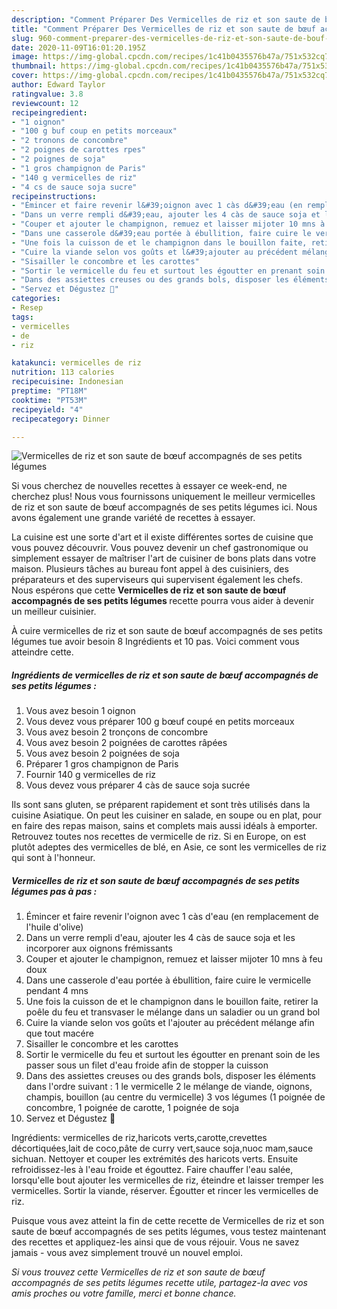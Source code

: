 ```yaml
---
description: "Comment Préparer Des Vermicelles de riz et son saute de bœuf accompagnés de ses petits légumes"
title: "Comment Préparer Des Vermicelles de riz et son saute de bœuf accompagnés de ses petits légumes"
slug: 960-comment-preparer-des-vermicelles-de-riz-et-son-saute-de-bouf-accompagnes-de-ses-petits-legumes
date: 2020-11-09T16:01:20.195Z
image: https://img-global.cpcdn.com/recipes/1c41b0435576b47a/751x532cq70/vermicelles-de-riz-et-son-saute-de-boeuf-accompagnes-de-ses-petits-legumes-photo-principale-de-la-recette.jpg
thumbnail: https://img-global.cpcdn.com/recipes/1c41b0435576b47a/751x532cq70/vermicelles-de-riz-et-son-saute-de-boeuf-accompagnes-de-ses-petits-legumes-photo-principale-de-la-recette.jpg
cover: https://img-global.cpcdn.com/recipes/1c41b0435576b47a/751x532cq70/vermicelles-de-riz-et-son-saute-de-boeuf-accompagnes-de-ses-petits-legumes-photo-principale-de-la-recette.jpg
author: Edward Taylor
ratingvalue: 3.8
reviewcount: 12
recipeingredient:
- "1 oignon"
- "100 g buf coup en petits morceaux"
- "2 tronons de concombre"
- "2 poignes de carottes rpes"
- "2 poignes de soja"
- "1 gros champignon de Paris"
- "140 g vermicelles de riz"
- "4 cs de sauce soja sucre"
recipeinstructions:
- "Émincer et faire revenir l&#39;oignon avec 1 càs d&#39;eau (en remplacement de l&#39;huile d&#39;olive)"
- "Dans un verre rempli d&#39;eau, ajouter les 4 càs de sauce soja et les incorporer aux oignons frémissants"
- "Couper et ajouter le champignon, remuez et laisser mijoter 10 mns à feu doux"
- "Dans une casserole d&#39;eau portée à ébullition, faire cuire le vermicelle pendant 4 mns"
- "Une fois la cuisson de et le champignon dans le bouillon faite, retirer la poêle du feu et transvaser le mélange dans un saladier ou un grand bol"
- "Cuire la viande selon vos goûts et l&#39;ajouter au précédent mélange afin que tout macére"
- "Sisailler le concombre et les carottes"
- "Sortir le vermicelle du feu et surtout les égoutter en prenant soin de les passer sous un filet d&#39;eau froide afin de stopper la cuisson"
- "Dans des assiettes creuses ou des grands bols, disposer les éléments dans l&#39;ordre suivant : 1 le vermicelle 2 le mélange de viande, oignons, champis, bouillon (au centre du vermicelle) 3 vos légumes (1 poignée de concombre, 1 poignée de carotte, 1 poignée de soja"
- "Servez et Dégustez 🤤"
categories:
- Resep
tags:
- vermicelles
- de
- riz

katakunci: vermicelles de riz 
nutrition: 113 calories
recipecuisine: Indonesian
preptime: "PT18M"
cooktime: "PT53M"
recipeyield: "4"
recipecategory: Dinner

---
```



![Vermicelles de riz et son saute de bœuf accompagnés de ses petits légumes](https://img-global.cpcdn.com/recipes/1c41b0435576b47a/751x532cq70/vermicelles-de-riz-et-son-saute-de-boeuf-accompagnes-de-ses-petits-legumes-photo-principale-de-la-recette.jpg)

Si vous cherchez de nouvelles recettes à essayer ce week-end, ne cherchez plus! Nous vous fournissons uniquement le meilleur vermicelles de riz et son saute de bœuf accompagnés de ses petits légumes ici. Nous avons également une grande variété de recettes à essayer.

La cuisine est une sorte d'art et il existe différentes sortes de cuisine que vous pouvez découvrir. Vous pouvez devenir un chef gastronomique ou simplement essayer de maîtriser l'art de cuisiner de bons plats dans votre maison. Plusieurs tâches au bureau font appel à des cuisiniers, des préparateurs et des superviseurs qui supervisent également les chefs. Nous espérons que cette <strong> Vermicelles de riz et son saute de bœuf accompagnés de ses petits légumes </strong> recette pourra vous aider à devenir un meilleur cuisinier.

<!--inarticleads1-->

À cuire vermicelles de riz et son saute de bœuf accompagnés de ses petits légumes tue avoir besoin 8 Ingrédients et 10 pas. Voici comment vous atteindre cette.

##### Ingrédients de vermicelles de riz et son saute de bœuf accompagnés de ses petits légumes :

1. Vous avez besoin 1 oignon
1. Vous devez vous préparer 100 g bœuf coupé en petits morceaux
1. Vous avez besoin 2 tronçons de concombre
1. Vous avez besoin 2 poignées de carottes râpées
1. Vous avez besoin 2 poignées de soja
1. Préparer 1 gros champignon de Paris
1. Fournir 140 g vermicelles de riz
1. Vous devez vous préparer 4 càs de sauce soja sucrée


Ils sont sans gluten, se préparent rapidement et sont très utilisés dans la cuisine Asiatique. On peut les cuisiner en salade, en soupe ou en plat, pour en faire des repas maison, sains et complets mais aussi idéals à emporter. Retrouvez toutes nos recettes de vermicelle de riz. Si en Europe, on est plutôt adeptes des vermicelles de blé, en Asie, ce sont les vermicelles de riz qui sont à l&#39;honneur. 

<!--inarticleads2-->

##### Vermicelles de riz et son saute de bœuf accompagnés de ses petits légumes pas à pas :

1. Émincer et faire revenir l&#39;oignon avec 1 càs d&#39;eau (en remplacement de l&#39;huile d&#39;olive)
1. Dans un verre rempli d&#39;eau, ajouter les 4 càs de sauce soja et les incorporer aux oignons frémissants
1. Couper et ajouter le champignon, remuez et laisser mijoter 10 mns à feu doux
1. Dans une casserole d&#39;eau portée à ébullition, faire cuire le vermicelle pendant 4 mns
1. Une fois la cuisson de et le champignon dans le bouillon faite, retirer la poêle du feu et transvaser le mélange dans un saladier ou un grand bol
1. Cuire la viande selon vos goûts et l&#39;ajouter au précédent mélange afin que tout macére
1. Sisailler le concombre et les carottes
1. Sortir le vermicelle du feu et surtout les égoutter en prenant soin de les passer sous un filet d&#39;eau froide afin de stopper la cuisson
1. Dans des assiettes creuses ou des grands bols, disposer les éléments dans l&#39;ordre suivant : 1 le vermicelle 2 le mélange de viande, oignons, champis, bouillon (au centre du vermicelle) 3 vos légumes (1 poignée de concombre, 1 poignée de carotte, 1 poignée de soja
1. Servez et Dégustez 🤤


Ingrédients: vermicelles de riz,haricots verts,carotte,crevettes décortiquées,lait de coco,pâte de curry vert,sauce soja,nuoc mam,sauce sichuan. Nettoyer et couper les extrémités des haricots verts. Ensuite refroidissez-les à l&#39;eau froide et égouttez. Faire chauffer l&#39;eau salée, lorsqu&#39;elle bout ajouter les vermicelles de riz, éteindre et laisser tremper les vermicelles. Sortir la viande, réserver. Égoutter et rincer les vermicelles de riz. 

<!--inarticleads1-->

<p>
Puisque vous avez atteint la fin de cette recette de Vermicelles de riz et son saute de bœuf accompagnés de ses petits légumes, vous testez maintenant des recettes et appliquez-les ainsi que de vous réjouir. Vous ne savez jamais - vous avez simplement trouvé un nouvel emploi.
</p>

<p>
<i>Si vous trouvez cette Vermicelles de riz et son saute de bœuf accompagnés de ses petits légumes recette utile, partagez-la avec vos amis proches ou votre famille, merci et bonne chance.</i>
</p>
